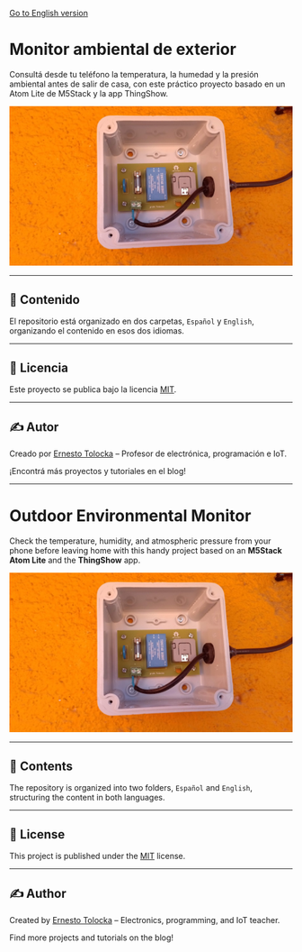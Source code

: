 [Go to English version](#english-version)

# Monitor ambiental de exterior

Consultá desde tu teléfono la temperatura, la humedad y la presión ambiental antes de salir de casa, con este práctico proyecto basado en un Atom Lite de M5Stack y la app ThingShow.

![Outdoor monitor with Atom Lite](/images/monitor1.jpg)

---

## 📂 Contenido

El repositorio está organizado en dos carpetas, `Español` y `English`, organizando el contenido en esos dos idiomas. 

---

## 📜 Licencia

Este proyecto se publica bajo la licencia [MIT](LICENSE).

---

## ✍️ Autor

Creado por [Ernesto Tolocka](https://www.profetolocka.com.ar) – Profesor de electrónica, programación e IoT.

¡Encontrá más proyectos y tutoriales en el blog!

---

# Outdoor Environmental Monitor

Check the temperature, humidity, and atmospheric pressure from your phone before leaving home with this handy project based on an **M5Stack Atom Lite** and the **ThingShow** app.

![Outdoor monitor with Atom Lite](/images/monitor1.jpg)

---

## 📂 Contents

The repository is organized into two folders, `Español` and `English`, structuring the content in both languages. 

---

## 📜 License

This project is published under the [MIT](LICENSE) license.

---

## ✍️ Author

Created by [Ernesto Tolocka](https://www.profetolocka.com.ar) – Electronics, programming, and IoT teacher.

Find more projects and tutorials on the blog!
